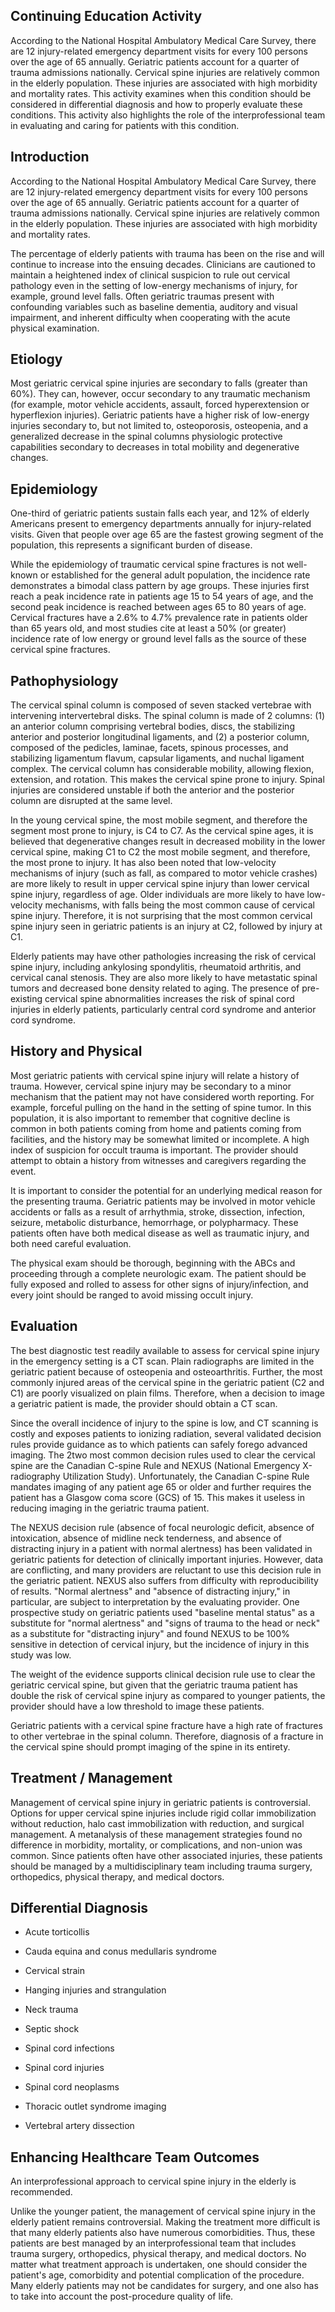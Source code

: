 ## Continuing Education Activity

According to the National Hospital Ambulatory Medical Care Survey, there are 12 injury-related emergency department visits for every 100 persons over the age of 65 annually. Geriatric patients account for a quarter of trauma admissions nationally. Cervical spine injuries are relatively common in the elderly population. These injuries are associated with high morbidity and mortality rates. This activity examines when this condition should be considered in differential diagnosis and how to properly evaluate these conditions. This activity also highlights the role of the interprofessional team in evaluating and caring for patients with this condition.

## Introduction

According to the National Hospital Ambulatory Medical Care Survey, there are 12 injury-related emergency department visits for every 100 persons over the age of 65 annually. Geriatric patients account for a quarter of trauma admissions nationally. Cervical spine injuries are relatively common in the elderly population. These injuries are associated with high morbidity and mortality rates.

The percentage of elderly patients with trauma has been on the rise and will continue to increase into the ensuing decades. Clinicians are cautioned to maintain a heightened index of clinical suspicion to rule out cervical pathology even in the setting of low-energy mechanisms of injury, for example, ground level falls. Often geriatric traumas present with confounding variables such as baseline dementia, auditory and visual impairment, and inherent difficulty when cooperating with the acute physical examination.

## Etiology

Most geriatric cervical spine injuries are secondary to falls (greater than 60%). They can, however, occur secondary to any traumatic mechanism (for example, motor vehicle accidents, assault, forced hyperextension or hyperflexion injuries). Geriatric patients have a higher risk of low-energy injuries secondary to, but not limited to, osteoporosis, osteopenia, and a generalized decrease in the spinal columns physiologic protective capabilities secondary to decreases in total mobility and degenerative changes.

## Epidemiology

One-third of geriatric patients sustain falls each year, and 12% of elderly Americans present to emergency departments annually for injury-related visits. Given that people over age 65 are the fastest growing segment of the population, this represents a significant burden of disease.

While the epidemiology of traumatic cervical spine fractures is not well-known or established for the general adult population, the incidence rate demonstrates a bimodal class pattern by age groups. These injuries first reach a peak incidence rate in patients age 15 to 54 years of age, and the second peak incidence is reached between ages 65 to 80 years of age. Cervical fractures have a 2.6% to 4.7% prevalence rate in patients older than 65 years old, and most studies cite at least a 50% (or greater) incidence rate of low energy or ground level falls as the source of these cervical spine fractures.

## Pathophysiology

The cervical spinal column is composed of seven stacked vertebrae with intervening intervertebral disks. The spinal column is made of 2 columns: (1) an anterior column comprising vertebral bodies, discs, the stabilizing anterior and posterior longitudinal ligaments, and (2) a posterior column, composed of the pedicles, laminae, facets, spinous processes, and stabilizing ligamentum flavum, capsular ligaments, and nuchal ligament complex. The cervical column has considerable mobility, allowing flexion, extension, and rotation. This makes the cervical spine prone to injury. Spinal injuries are considered unstable if both the anterior and the posterior column are disrupted at the same level.

In the young cervical spine, the most mobile segment, and therefore the segment most prone to injury, is C4 to C7. As the cervical spine ages, it is believed that degenerative changes result in decreased mobility in the lower cervical spine, making C1 to C2 the most mobile segment, and therefore, the most prone to injury. It has also been noted that low-velocity mechanisms of injury (such as fall, as compared to motor vehicle crashes) are more likely to result in upper cervical spine injury than lower cervical spine injury, regardless of age. Older individuals are more likely to have low-velocity mechanisms, with falls being the most common cause of cervical spine injury. Therefore, it is not surprising that the most common cervical spine injury seen in geriatric patients is an injury at C2, followed by injury at C1.

Elderly patients may have other pathologies increasing the risk of cervical spine injury, including ankylosing spondylitis, rheumatoid arthritis, and cervical canal stenosis. They are also more likely to have metastatic spinal tumors and decreased bone density related to aging. The presence of pre-existing cervical spine abnormalities increases the risk of spinal cord injuries in elderly patients, particularly central cord syndrome and anterior cord syndrome.

## History and Physical

Most geriatric patients with cervical spine injury will relate a history of trauma. However, cervical spine injury may be secondary to a minor mechanism that the patient may not have considered worth reporting. For example, forceful pulling on the hand in the setting of spine tumor. In this population, it is also important to remember that cognitive decline is common in both patients coming from home and patients coming from facilities, and the history may be somewhat limited or incomplete. A high index of suspicion for occult trauma is important. The provider should attempt to obtain a history from witnesses and caregivers regarding the event.

It is important to consider the potential for an underlying medical reason for the presenting trauma. Geriatric patients may be involved in motor vehicle accidents or falls as a result of arrhythmia, stroke, dissection, infection, seizure, metabolic disturbance, hemorrhage, or polypharmacy. These patients often have both medical disease as well as traumatic injury, and both need careful evaluation.

The physical exam should be thorough, beginning with the ABCs and proceeding through a complete neurologic exam. The patient should be fully exposed and rolled to assess for other signs of injury/infection, and every joint should be ranged to avoid missing occult injury.

## Evaluation

The best diagnostic test readily available to assess for cervical spine injury in the emergency setting is a CT scan. Plain radiographs are limited in the geriatric patient because of osteopenia and osteoarthritis. Further, the most commonly injured areas of the cervical spine in the geriatric patient (C2 and C1) are poorly visualized on plain films. Therefore, when a decision to image a geriatric patient is made, the provider should obtain a CT scan.

Since the overall incidence of injury to the spine is low, and CT scanning is costly and exposes patients to ionizing radiation, several validated decision rules provide guidance as to which patients can safely forego advanced imaging. The 2two most common decision rules used to clear the cervical spine are the Canadian C-spine Rule and NEXUS (National Emergency X-radiography Utilization Study). Unfortunately, the Canadian C-spine Rule mandates imaging of any patient age 65 or older and further requires the patient has a Glasgow coma score (GCS) of 15. This makes it useless in reducing imaging in the geriatric trauma patient.

The NEXUS decision rule (absence of focal neurologic deficit, absence of intoxication, absence of midline neck tenderness, and absence of distracting injury in a patient with normal alertness) has been validated in geriatric patients for detection of clinically important injuries. However, data are conflicting, and many providers are reluctant to use this decision rule in the geriatric patient. NEXUS also suffers from difficulty with reproducibility of results. "Normal alertness" and "absence of distracting injury," in particular, are subject to interpretation by the evaluating provider. One prospective study on geriatric patients used "baseline mental status" as a substitute for "normal alertness" and "signs of trauma to the head or neck" as a substitute for "distracting injury" and found NEXUS to be 100% sensitive in detection of cervical injury, but the incidence of injury in this study was low.

The weight of the evidence supports clinical decision rule use to clear the geriatric cervical spine, but given that the geriatric trauma patient has double the risk of cervical spine injury as compared to younger patients, the provider should have a low threshold to image these patients. 

Geriatric patients with a cervical spine fracture have a high rate of fractures to other vertebrae in the spinal column. Therefore, diagnosis of a fracture in the cervical spine should prompt imaging of the spine in its entirety.

## Treatment / Management

Management of cervical spine injury in geriatric patients is controversial. Options for upper cervical spine injuries include rigid collar immobilization without reduction, halo cast immobilization with reduction, and surgical management. A metanalysis of these management strategies found no difference in morbidity, mortality, or complications, and non-union was common. Since patients often have other associated injuries, these patients should be managed by a multidisciplinary team including trauma surgery, orthopedics, physical therapy, and medical doctors.

## Differential Diagnosis

  * Acute torticollis

  * Cauda equina and conus medullaris syndrome

  * Cervical strain

  * Hanging injuries and strangulation

  * Neck trauma

  * Septic shock

  * Spinal cord infections

  * Spinal cord injuries

  * Spinal cord neoplasms

  * Thoracic outlet syndrome imaging

  * Vertebral artery dissection

## Enhancing Healthcare Team Outcomes 

An interprofessional approach to cervical spine injury in the elderly is recommended.

Unlike the younger patient, the management of cervical spine injury in the elderly patient remains controversial. Making the treatment more difficult is that many elderly patients also have numerous comorbidities. Thus, these patients are best managed by an interprofessional team that includes trauma surgery, orthopedics, physical therapy, and medical doctors. No matter what treatment approach is undertaken, one should consider the patient's age, comorbidity and potential complication of the procedure. Many elderly patients may not be candidates for surgery, and one also has to take into account the post-procedure quality of life.
